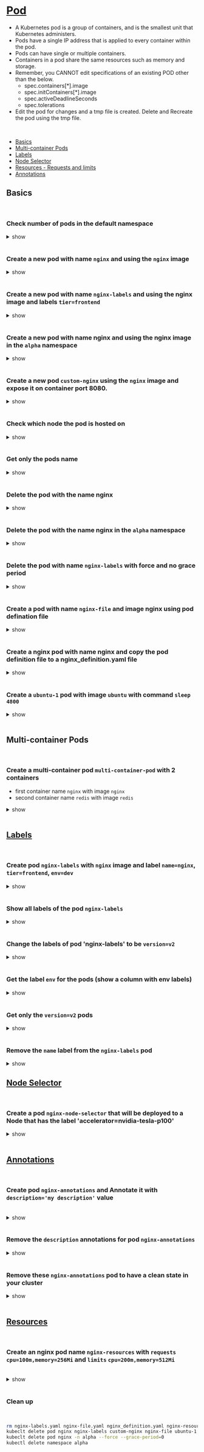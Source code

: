 # [Pod](https://kubernetes.io/docs/concepts/workloads/pods/)

 - A Kubernetes pod is a group of containers, and is the smallest unit that Kubernetes administers. 
 - Pods have a single IP address that is applied to every container within the pod.
 - Pods can have single or multiple containers.
 - Containers in a pod share the same resources such as memory and storage.
 - Remember, you CANNOT edit specifications of an existing POD other than the below.
   - spec.containers[*].image
   - spec.initContainers[*].image
   - spec.activeDeadlineSeconds
   - spec.tolerations
 -  Edit the pod for changes and a tmp file is created. Delete and Recreate the pod using the tmp file.

<br />

 - [Basics](#basics)
 - [Multi-container Pods](#multi-container-pods)
 - [Labels](#labels)
 - [Node Selector](#node-selector)
 - [Resources - Requests and limits](#resources)
 - [Annotations](#annotations)

## Basics

<br />

### Check number of pods in the default namespace

<details><summary>show</summary><p>

```bash
kubectl get pods
# OR
kubectl get po
```
</p></details>

<br />

### Create a new pod with name `nginx` and using the `nginx` image

<details><summary>show</summary><p>

```bash
kubectl run nginx --image=nginx
```

</p></details>

<br />

### Create a new pod with name `nginx-labels` and using the nginx image and labels `tier=frontend`

<details><summary>show</summary><p>

```bash
kubectl run nginx-labels --image=nginx --labels=tier=frontend
```

```bash
# verification
kubectl get pod nginx-labels --show-labels
# NAME           READY   STATUS    RESTARTS   AGE   LABELS
# nginx-labels   1/1     Running   0          16s   tier=frontend
```

</p></details>

<br />

### Create a new pod with name nginx and using the nginx image in the `alpha` namespace

<details><summary>show</summary><p>

```bash
kubectl create namespace alpha
kubectl run nginx --image=nginx --namespace=alpha
```

</p></details>

<br />

### Create a new pod `custom-nginx` using the `nginx` image and expose it on container port 8080.

<details><summary>show</summary><p>

```bash
kubectl run custom-nginx --image=nginx --port=8080
```

</p></details>

<br />

### Check which node the pod is hosted on 

<details><summary>show</summary><p>

```bash
kubectl get pods -o wide
``` 

</p></details>

<br />

### Get only the pods name

<details><summary>show</summary><p>

```bash
kubectl get pods -o name
```

</p></details>

<br />

### Delete the pod with the name nginx

<details><summary>show</summary><p>

```bash
kubectl delete pod nginx
```

</p></details>

<br />

### Delete the pod with the name nginx in the `alpha` namespace

<details><summary>show</summary><p>

```bash
kubectl delete pod nginx --namespace=alpha
```

</p></details>

<br />

### Delete the pod with name `nginx-labels` with force and no grace period

<details><summary>show</summary><p>

```bash
kubectl delete pod nginx-labels --force --grace-period=0
```

</p></details>

<br />

### Create a pod with name `nginx-file` and image nginx using pod defination file

<details><summary>show</summary><p>

```bash
kubectl run nginx-file --image=nginx --dry-run=client -o yaml > nginx-file.yaml
kubectl apply -f nginx-file.yaml
```
</p></details>

<br />

### Create a nginx pod with name nginx and copy the pod definition file to a nginx_definition.yaml file

<details><summary>show</summary><p>

```bash
kubectl run nginx --image=nginx
kubectl get nginx -o yaml > nginx_definition.yaml
```

</p></details>

<br />

### Create a `ubuntu-1` pod with image `ubuntu` with command `sleep 4800`

<details><summary>show</summary><p>

```bash
kubectl run ubuntu-1 --image=ubuntu --command sleep 4800
```

</p></details>

<br />

## Multi-container Pods

<br />

### Create a multi-container pod `multi-container-pod` with 2 containers
 - first container name `nginx` with image `nginx`
 - second container name `redis` with image `redis`

<details><summary>show</summary><p>

```yaml
cat << EOF > multi-container-pod.yaml
apiVersion: v1
kind: Pod
metadata:
  name: multi-container-pod
spec:
  containers:
  - image: nginx
    name: nginx
  - image: redis
    name: redis
EOF

kubectl apply -f multi-container-pod.yaml
```

</p></details>

<br />

## [Labels](https://kubernetes.io/docs/concepts/overview/working-with-objects/labels)

<br />

### Create pod `nginx-labels` with `nginx` image and label `name=nginx`, `tier=frontend`, `env=dev`

<details><summary>show</summary><p>

`kubectl run nginx-labels --image=nginx --labels=name=nginx,tier=frontend,env=dev,version=v1`

OR

```yaml
cat << EOF > nginx-labels.yaml
apiVersion: v1
kind: Pod
metadata:
  labels:
    env: dev
    name: nginx
    tier: frontend
    version: v1
  name: nginx-labels
spec:
  containers:
  - image: nginx
    name: nginx
EOF

kubectl apply -f nginx-labels.yaml
```

</p></details>

<br />

### Show all labels of the pod `nginx-labels`

<details><summary>show</summary><p>

```bash
kubectl get pod nginx-labels --show-labels
# NAME           READY   STATUS    RESTARTS   AGE   LABELS
# nginx-labels   1/1     Running   0          26s   env=dev,name=nginx,tier=frontend,version=v1
```

</p></details> 

<br />

### Change the labels of pod 'nginx-labels' to be `version=v2`

<details><summary>show</summary><p>

```bash
kubectl label pod nginx-labels version=v2 --overwrite

kubectl get pod nginx-labels --show-labels
# NAME           READY   STATUS    RESTARTS   AGE    LABELS
# nginx-labels   1/1     Running   0          110s   env=dev,name=nginx,tier=frontend,version=v2
```

</p></details> 

<br />

### Get the label `env` for the pods (show a column with env labels)

<details><summary>show</summary><p>

```bash
kubectl get pod -L env
# OR  
kubectl get pod --label-columns=env
```

</p></details> 

<br />

### Get only the `version=v2` pods

<details><summary>show</summary><p>

```bash
kubectl get pod -l version=v2
# OR  
kubectl get pod -l 'version in (v2)'
OR  
kubectl get pod --selector=version=v2
```

</p></details> 

<br />

### Remove the `name` label from the `nginx-labels` pod

<details><summary>show</summary><p>

```bash
kubectl label pod nginx-labels name-

kubectl get pod nginx-labels --show-labels
NAME           READY   STATUS    RESTARTS   AGE     LABELS
nginx-labels   1/1     Running   0          4m49s   env=dev,tier=frontend,version=v2
```

</p></details> 

## [Node Selector](https://kubernetes.io/docs/concepts/scheduling-eviction/assign-pod-node/)

<br />

### Create a pod `nginx-node-selector` that will be deployed to a Node that has the label 'accelerator=nvidia-tesla-p100'

<details><summary>show</summary><p>

Add the label to a node:

```bash
kubectl label nodes node01 accelerator=nvidia-tesla-p100
```

We can use the 'nodeSelector' property on the Pod YAML:

```yaml
cat << EOF > nginx-node-selector.yaml
apiVersion: v1
kind: Pod
metadata:
  name: nginx-node-selector
spec:
  containers:
    - name: nginx-node-selector
      image: nginx
  nodeSelector: # add this
    accelerator: nvidia-tesla-p100 # the selection label
EOF

kubectl apply -f nginx-node-selector.yaml
```

OR

Use node affinity (https://kubernetes.io/docs/tasks/configure-pod-container/assign-pods-nodes-using-node-affinity/#schedule-a-pod-using-required-node-affinity)

```yaml
cat << EOF > nginx-node-selector.yaml
apiVersion: v1
kind: Pod
metadata:
  name: affinity-pod
spec:
  affinity:
    nodeAffinity:
      requiredDuringSchedulingIgnoredDuringExecution:
        nodeSelectorTerms:
        - matchExpressions:
          - key: accelerator
            operator: In
            values:
            - nvidia-tesla-p100
  containers:
    - name: nginx-node-selector
      image: nginx
EOF

kubectl apply -f nginx-node-selector.yaml

```

</p></details> 

<br />

## [Annotations](https://kubernetes.io/docs/concepts/overview/working-with-objects/annotations/)

<br />

### Create pod `nginx-annotations` and Annotate it with `description='my description'` value

<br />

<details><summary>show</summary><p>

```bash
kubectl run nginx-annotations --image nginx
kubectl annotate pod nginx-annotations description='my description'
```

</p></details> 

<br />

<!-- 
### Check the annotations for pod nginx-annotations

<details><summary>show</summary><p>

```bash
kubectl annotate pod nginx-annotations --list
```
  
</p></details> 

<br />
-->

### Remove the `description` annotations for pod `nginx-annotations` 

<details><summary>show</summary><p>

```bash
kubectl annotate pod nginx-annotations description-
```

</p></details> 

<br /> 

### Remove these `nginx-annotations` pod to have a clean state in your cluster

<details><summary>show</summary><p>

```bash
kubectl delete pod nginx-annotations --force
```

</p></details> 

<br />

## [Resources](https://kubernetes.io/docs/concepts/configuration/manage-resources-containers/)

<br />

### Create an nginx pod name `nginx-resources` with `requests` `cpu=100m,memory=256Mi` and `limits` `cpu=200m,memory=512Mi`

<br />

<details><summary>show</summary><p>

```bash
kubectl run nginx-resources --image=nginx --restart=Never --requests='cpu=100m,memory=256Mi' --limits='cpu=200m,memory=512Mi'
```

OR 

```yaml
cat << EOF > nginx-resources.yaml
apiVersion: v1
kind: Pod
metadata:
  creationTimestamp: null
  labels:
    run: nginx-resources
  name: nginx-resources
spec:
  containers:
  - image: nginx
    name: nginx-resources
    resources:
      limits:
        cpu: 200m
        memory: 512Mi
      requests:
        cpu: 100m
        memory: 256Mi
  dnsPolicy: ClusterFirst
  restartPolicy: Never
status: {}
EOF

kubectl apply -f nginx-resources.yaml
```

</p>
</details>

<br />

### Clean up 

<br />

```bash
rm nginx-labels.yaml nginx-file.yaml nginx_definition.yaml nginx-resources.yaml
kubeclt delete pod nginx nginx-labels custom-nginx nginx-file ubuntu-1 nginx-node-selector nginx-annotations nginx-resources --force --grace-period=0
kubeclt delete pod nginx -n alpha --force --grace-period=0
kubectl delete namespace alpha
```